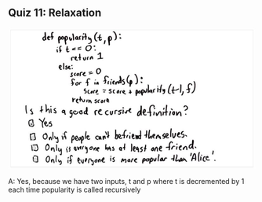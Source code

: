 ## Quiz 11: Relaxation

![alt text](./media/quiz-11-relaxation.JPG "relaxation")

A: Yes, because we have two inputs, t and p where t is decremented by 1 each time popularity is called recursively
